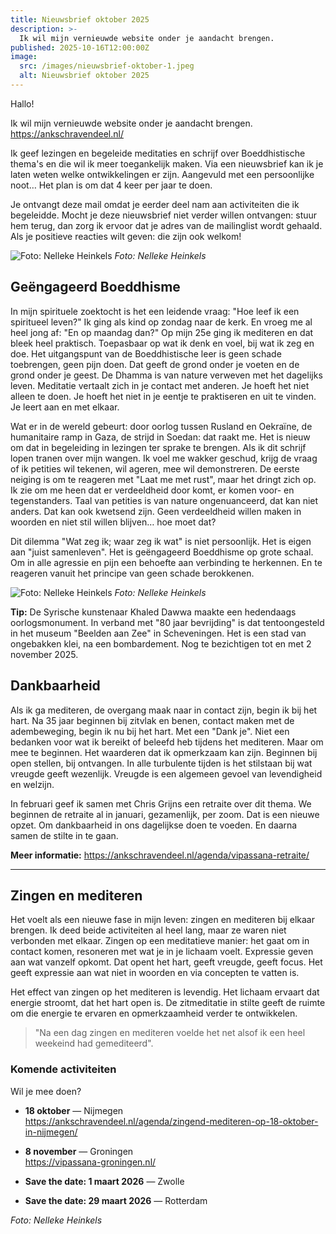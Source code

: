 ```yaml
---
title: Nieuwsbrief oktober 2025
description: >-
  Ik wil mijn vernieuwde website onder je aandacht brengen.
published: 2025-10-16T12:00:00Z
image:
  src: /images/nieuwsbrief-oktober-1.jpeg
  alt: Nieuwsbrief oktober 2025
---
```


Hallo!

Ik wil mijn vernieuwde website onder je aandacht brengen. https://ankschravendeel.nl/

Ik geef lezingen en begeleide meditaties en schrijf over Boeddhistische thema's en die wil ik meer toegankelijk maken. Via een nieuwsbrief kan ik je laten weten welke ontwikkelingen er zijn. Aangevuld met een persoonlijke noot… Het plan is om dat 4 keer per jaar te doen.

Je ontvangt deze mail omdat je eerder deel nam aan activiteiten die ik begeleidde. Mocht je deze nieuwsbrief niet verder willen ontvangen: stuur hem terug, dan zorg ik ervoor dat je adres van de mailinglist wordt gehaald. Als je positieve reacties wilt geven: die zijn ook welkom!

![Foto: Nelleke Heinkels](/images/nieuwsbrief-oktober-1.jpeg)
_Foto: Nelleke Heinkels_

## Geëngageerd Boeddhisme

In mijn spirituele zoektocht is het een leidende vraag: "Hoe leef ik een spiritueel leven?" Ik ging als kind op zondag naar de kerk. En vroeg me al heel jong af: "En op maandag dan?" Op mijn 25e ging ik mediteren en dat bleek heel praktisch. Toepasbaar op wat ik denk en voel, bij wat ik zeg en doe. Het uitgangspunt van de Boeddhistische leer is geen schade toebrengen, geen pijn doen. Dat geeft de grond onder je voeten en de grond onder je geest. De Dhamma is van nature verweven met het dagelijks leven. Meditatie vertaalt zich in je contact met anderen. Je hoeft het niet alleen te doen. Je hoeft het niet in je eentje te praktiseren en uit te vinden. Je leert aan en met elkaar.

Wat er in de wereld gebeurt: door oorlog tussen Rusland en Oekraïne, de humanitaire ramp in Gaza, de strijd in Soedan: dat raakt me. Het is nieuw om dat in begeleiding in lezingen ter sprake te brengen. Als ik dit schrijf lopen tranen over mijn wangen. Ik voel me wakker geschud, krijg de vraag of ik petities wil tekenen, wil ageren, mee wil demonstreren. De eerste neiging is om te reageren met "Laat me met rust", maar het dringt zich op. Ik zie om me heen dat er verdeeldheid door komt, er komen voor- en tegenstanders. Taal van petities is van nature ongenuanceerd, dat kan niet anders. Dat kan ook kwetsend zijn. Geen verdeeldheid willen maken in woorden en niet stil willen blijven… hoe moet dat?

Dit dilemma "Wat zeg ik; waar zeg ik wat" is niet persoonlijk. Het is eigen aan "juist samenleven". Het is geëngageerd Boeddhisme op grote schaal. Om in alle agressie en pijn een behoefte aan verbinding te herkennen. En te reageren vanuit het principe van geen schade berokkenen.

![Foto: Nelleke Heinkels](/images/nieuwsbrief-oktober-2.jpeg)
_Foto: Nelleke Heinkels_

**Tip:** De Syrische kunstenaar Khaled Dawwa maakte een hedendaags oorlogsmonument. In verband met "80 jaar bevrijding" is dat tentoongesteld in het museum "Beelden aan Zee" in Scheveningen. Het is een stad van ongebakken klei, na een bombardement. Nog te bezichtigen tot en met 2 november 2025.

## Dankbaarheid

Als ik ga mediteren, de overgang maak naar in contact zijn, begin ik bij het hart. Na 35 jaar beginnen bij zitvlak en benen, contact maken met de adembeweging, begin ik nu bij het hart. Met een "Dank je". Niet een bedanken voor wat ik bereikt of beleefd heb tijdens het mediteren. Maar om mee te beginnen. Het waarderen dat ik opmerkzaam kan zijn. Beginnen bij open stellen, bij ontvangen. In alle turbulente tijden is het stilstaan bij wat vreugde geeft wezenlijk. Vreugde is een algemeen gevoel van levendigheid en welzijn.

In februari geef ik samen met Chris Grijns een retraite over dit thema. We beginnen de retraite al in januari, gezamenlijk, per zoom. Dat is een nieuwe opzet. Om dankbaarheid in ons dagelijkse doen te voeden. En daarna samen de stilte in te gaan.

**Meer informatie:** https://ankschravendeel.nl/agenda/vipassana-retraite/

---

## Zingen en mediteren

Het voelt als een nieuwe fase in mijn leven: zingen en mediteren bij elkaar brengen. Ik deed beide activiteiten al heel lang, maar ze waren niet verbonden met elkaar. Zingen op een meditatieve manier: het gaat om in contact komen, resoneren met wat je in je lichaam voelt. Expressie geven aan wat vanzelf opkomt. Dat opent het hart, geeft vreugde, geeft focus. Het geeft expressie aan wat niet in woorden en via concepten te vatten is.

Het effect van zingen op het mediteren is levendig. Het lichaam ervaart dat energie stroomt, dat het hart open is. De zitmeditatie in stilte geeft de ruimte om die energie te ervaren en opmerkzaamheid verder te ontwikkelen.

> "Na een dag zingen en mediteren voelde het net alsof ik een heel weekeind had gemediteerd".

### Komende activiteiten

Wil je mee doen?

- **18 oktober** — Nijmegen  
  https://ankschravendeel.nl/agenda/zingend-mediteren-op-18-oktober-in-nijmegen/

- **8 november** — Groningen  
  https://vipassana-groningen.nl/

- **Save the date: 1 maart 2026** — Zwolle

- **Save the date: 29 maart 2026** — Rotterdam

_Foto: Nelleke Heinkels_
